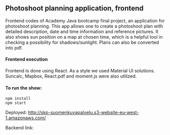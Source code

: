 ## Photoshoot planning application, frontend
Frontend codes of Academy Java bootcamp final project, an application for photoshoot planning. This app allows one to create a photoshoot plan with detailed description, date and time information and reference pictures. It also shows sun position on a map at chosen time, which is a helpful tool in checking a possibility for shadows/sunlight. Plans can also be converted into pdf.

#### Frontend execution
Frontend is done using React. As a style we used Material UI solutions. Suncalc, Mapbox, React.pdf and moment.js were also utilized.

#### To run the show:
```
npm install
npm start
```

Deployed: http://skp-suomenkuvapalvelu.s3-website-eu-west-1.amazonaws.com/

Backend link:
